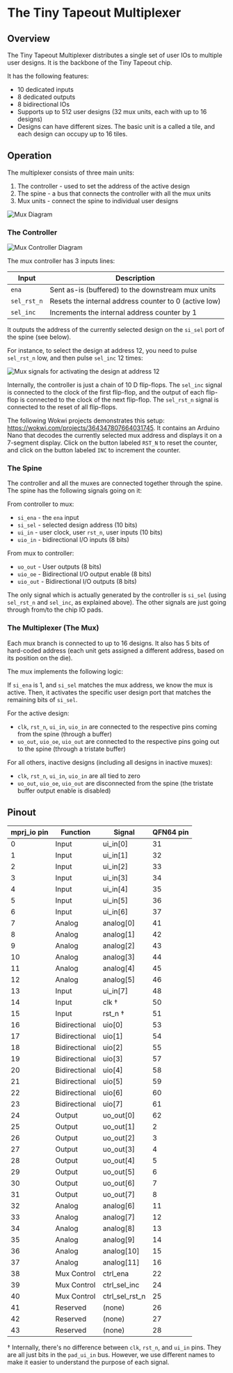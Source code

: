 # The Tiny Tapeout Multiplexer

## Overview

The Tiny Tapeout Multiplexer distributes a single set of user IOs to multiple user designs. It is the backbone of the Tiny Tapeout chip.

It has the following features:

- 10 dedicated inputs
- 8 dedicated outputs
- 8 bidirectional IOs
- Supports up to 512 user designs (32 mux units, each with up to 16 designs)
- Designs can have different sizes. The basic unit is a called a tile, and each design can occupy up to 16 tiles.

## Operation

The multiplexer consists of three main units:

1. The controller - used to set the address of the active design
2. The spine - a bus that connects the controller with all the mux units
3. Mux units - connect the spine to individual user designs

![Mux Diagram](diagrams/mux_diagram.png)

### The Controller

![Mux Controller Diagram](diagrams/mux_controller.png)

The mux controller has 3 inputs lines:

| Input       | Description                                           |
| ----------- | ----------------------------------------------------- |
| `ena`       | Sent as-is (buffered) to the downstream mux units     |
| `sel_rst_n` | Resets the internal address counter to 0 (active low) |
| `sel_inc`   | Increments the internal address counter by 1          |

It outputs the address of the currently selected design on the `si_sel` port of the spine (see below).

For instance, to select the design at address 12, you need to pulse `sel_rst_n` low, and then pulse `sel_inc` 12 times:

![Mux signals for activating the design at address 12](diagrams/mux_select_addr_12.png)

Internally, the controller is just a chain of 10 D flip-flops. The `sel_inc` signal is connected to the clock of the first flip-flop, and the output of each flip-flop is connected to the clock of the next flip-flop. The `sel_rst_n` signal is connected to the reset of all flip-flops.

The following Wokwi projects demonstrates this setup: https://wokwi.com/projects/364347807664031745. It contains an Arduino Nano that decodes the currently selected mux address and displays it on a 7-segment display. Click on the button labeled `RST_N` to reset the counter, and click on the button labeled `INC` to increment the counter.

### The Spine

The controller and all the muxes are connected together through the spine. The spine has the following signals going on it:

From controller to mux:

- `si_ena` - the `ena` input
- `si_sel` - selected design address (10 bits)
- `ui_in` - user clock, user `rst_n`, user inputs (10 bits)
- `uio_in` - bidirectional I/O inputs (8 bits)

From mux to controller:

- `uo_out` - User outputs (8 bits)
- `uio_oe` - Bidirectional I/O output enable (8 bits)
- `uio_out` - Bidirectional I/O outputs (8 bits)

The only signal which is actually generated by the controller is `si_sel` (using `sel_rst_n` and `sel_inc`, as explained above).
The other signals are just going through from/to the chip IO pads.

### The Multiplexer (The Mux)

Each mux branch is connected to up to 16 designs. It also has 5 bits of hard-coded address (each unit gets assigned a different address, based on its position on the die).

The mux implements the following logic:

If `si_ena` is 1, and `si_sel` matches the mux address, we know the mux is active. Then, it activates the specific user design port that matches the remaining bits of `si_sel`.

For the active design:

- `clk`, `rst_n`, `ui_in`, `uio_in` are connected to the respective pins coming from the spine (through a buffer)
- `uo_out`, `uio_oe`, `uio_out` are connected to the respective pins going out to the spine (through a tristate buffer)

For all others, inactive designs (including all designs in inactive muxes):

- `clk`, `rst_n`, `ui_in`, `uio_in` are all tied to zero
- `uo_out`, `uio_oe`, `uio_out` are disconnected from the spine (the tristate buffer output enable is disabled)

## Pinout

| mprj_io pin | Function      | Signal         | QFN64 pin |
|-------------|---------------|----------------|-----------|
| 0           | Input         | ui_in[0]       | 31        |
| 1           | Input         | ui_in[1]       | 32        |
| 2           | Input         | ui_in[2]       | 33        |
| 3           | Input         | ui_in[3]       | 34        |
| 4           | Input         | ui_in[4]       | 35        |
| 5           | Input         | ui_in[5]       | 36        |
| 6           | Input         | ui_in[6]       | 37        |
| 7           | Analog        | analog[0]      | 41        |
| 8           | Analog        | analog[1]      | 42        |
| 9           | Analog        | analog[2]      | 43        |
| 10          | Analog        | analog[3]      | 44        |
| 11          | Analog        | analog[4]      | 45        |
| 12          | Analog        | analog[5]      | 46        |
| 13          | Input         | ui_in[7]       | 48        |
| 14          | Input         | clk †          | 50        |
| 15          | Input         | rst_n †        | 51        |
| 16          | Bidirectional | uio[0]         | 53        |
| 17          | Bidirectional | uio[1]         | 54        |
| 18          | Bidirectional | uio[2]         | 55        |
| 19          | Bidirectional | uio[3]         | 57        |
| 20          | Bidirectional | uio[4]         | 58        |
| 21          | Bidirectional | uio[5]         | 59        |
| 22          | Bidirectional | uio[6]         | 60        |
| 23          | Bidirectional | uio[7]         | 61        |
| 24          | Output        | uo_out[0]      | 62        |
| 25          | Output        | uo_out[1]      | 2         |
| 26          | Output        | uo_out[2]      | 3         |
| 27          | Output        | uo_out[3]      | 4         |
| 28          | Output        | uo_out[4]      | 5         |
| 29          | Output        | uo_out[5]      | 6         |
| 30          | Output        | uo_out[6]      | 7         |
| 31          | Output        | uo_out[7]      | 8         |
| 32          | Analog        | analog[6]      | 11        |
| 33          | Analog        | analog[7]      | 12        |
| 34          | Analog        | analog[8]      | 13        |
| 35          | Analog        | analog[9]      | 14        |
| 36          | Analog        | analog[10]     | 15        |
| 37          | Analog        | analog[11]     | 16        |
| 38          | Mux Control   | ctrl_ena       | 22        |
| 39          | Mux Control   | ctrl_sel_inc   | 24        |
| 40          | Mux Control   | ctrl_sel_rst_n | 25        |
| 41          | Reserved      | (none)         | 26        |
| 42          | Reserved      | (none)         | 27        |
| 43          | Reserved      | (none)         | 28        |

† Internally, there's no difference between `clk`, `rst_n`, and `ui_in` pins. They are all just bits in the `pad_ui_in` bus. However, we use different names to make it easier to understand the purpose of each signal.
